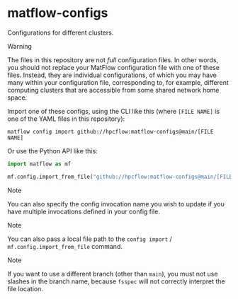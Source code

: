 # matflow-configs
Configurations for different clusters.

> [!WARNING]
> The files in this repository are not _full_ configuration files. In other words, you should not replace your MatFlow configuration file with one of these files. Instead, they are individual configurations, of which you may have many within your configuration file, corresponding to, for example, different computing clusters that are accessible from some shared network home space.

Import one of these configs, using the CLI like this (where `[FILE NAME]` is one of the YAML files in this repository):

```console
matflow config import github://hpcflow:matflow-configs@main/[FILE NAME]
```

Or use the Python API like this:

```python
import matflow as mf

mf.config.import_from_file("github://hpcflow:matflow-configs@main/[FILE NAME]")
```

> [!NOTE]
> You can also specify the config invocation name you wish to update if you have multiple invocations defined in your config file.

> [!NOTE]
> You can also pass a local file path to the `config import` / `mf.config.import_from_file` command.

> [!NOTE]
> If you want to use a different branch (other than `main`), you must not use slashes in the branch name, because `fsspec` will not correctly interpret the file location. 
